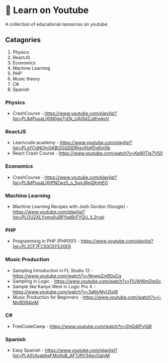 # 🧠 Learn on Youtube
A collection of educational resources on youtube.

## Catagories
1. Physics
2. ReactJS
3. Economics
4. Machine Learning
5. PHP
6. Music theory
7. C#
8. Spanish

### Physics
* CrashCourse - https://www.youtube.com/playlist?list=PL8dPuuaLjXtN0ge7yDk_UA0ldZJdhwkoV

### ReactJS
* Learncode.academy - https://www.youtube.com/playlist?list=PLoYCgNOIyGABj2GQSlDRjgvXtqfDxKm5b
* React Crash Course - https://www.youtube.com/watch?v=Ke90Tje7VS0

### Economics
* CrashCourse - https://www.youtube.com/playlist?list=PL8dPuuaLjXtPNZwz5_o_5uirJ8gQXnhEO

### Machine Learning
* Machine Learning Recipes with Josh Gordon (Google) - https://www.youtube.com/playlist?list=PLOU2XLYxmsIIuiBfYad6rFYQU_jL2ryal

### PHP
* Programming in PHP (PHP001) - https://www.youtube.com/playlist?list=PL2CF7FC50CEFE20E6

### Music Production
* Sampling Introduction in FL Studio 12 - https://www.youtube.com/watch?v=NnwpZm90uCg
* Sampling in Logic - https://www.youtube.com/watch?v=FlUWt6mDwSc
* Sample like Kanye West in Logic Pro X - https://www.youtube.com/watch?v=3aNyMvU5xl8
* Music Production for Beginners - https://www.youtube.com/watch?v=i-MvRDR4jeM

### C#
* FreeCodeCamp - https://www.youtube.com/watch?v=GhQdlIFylQ8

### Spanish
* Easy Spanish - https://www.youtube.com/playlist?list=PLA5UIoabheFMo9oB_AF7JftV34ecOalvM
